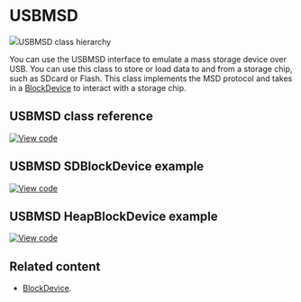 # USBMSD

<span class="images">![](https://os.mbed.com/docs/mbed-os/v6.11/mbed-os-api-doxy/class_u_s_b_m_s_d.png)<span>USBMSD class hierarchy</span></span>

You can use the USBMSD interface to emulate a mass storage device over USB. You can use this class to store or load data to and from a storage chip, such as SDcard or Flash. This class implements the MSD protocol and takes in a [BlockDevice](blockdevice.html) to interact with a storage chip.

## USBMSD class reference

[![View code](https://www.mbed.com/embed/?type=library)](https://os.mbed.com/docs/mbed-os/v6.11/mbed-os-api-doxy/class_u_s_b_m_s_d.html)

## USBMSD SDBlockDevice example

[![View code](https://www.mbed.com/embed/?url=https://github.com/ARMmbed/mbed-os-snippet-USBMSD_SDBlockDevice/tree/v6.11)](https://github.com/ARMmbed/mbed-os-snippet-USBMSD_SDBlockDevice/blob/v6.11/main.cpp)

## USBMSD HeapBlockDevice example

[![View code](https://www.mbed.com/embed/?url=https://github.com/ARMmbed/mbed-os-snippet-USBMSD_HeapBlockDevice/tree/v6.11)](https://github.com/ARMmbed/mbed-os-snippet-USBMSD_HeapBlockDevice/blob/v6.11/main.cpp)

## Related content

- [BlockDevice](blockdevice.html).
